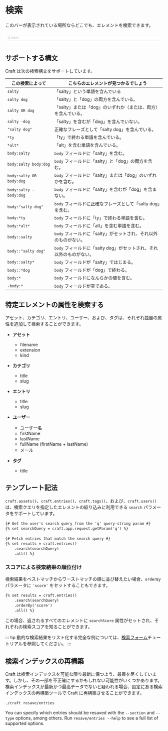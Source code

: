 # 検索

このバーが表示されている場所ならどこでも、エレメントを検索できます。

![検索バー](./images/searching-search-bar.png)

## サポートする構文

Craft は次の検索構文をサポートしています。

| この検索によって                 | こちらのエレメントが見つかるでしょう                         |
| ------------------------ | ------------------------------------------ |
| `salty`                  | 「salty」という単語を含んでいる                         |
| `salty dog`              | 「salty」と「dog」の両方を含んでいる。                    |
| `salty OR dog`           | 「salty」または「dog」のいずれか（または、両方）を含んでいる。        |
| `salty -dog`             | 「salty」を含むが「dog」を含んでいない。                   |
| `"salty dog"`            | 正確なフレーズとして「salty dog」を含んでいる。               |
| `*ty`                    | 「ty」で終わる単語を含んでいる。                          |
| `*alt*`                  | 「alt」を含む単語を含んでいる。                          |
| `body:salty`             | `body` フィールドに「salty」を含む。                   |
| `body:salty body:dog`    | `body` フィールドに「salty」と「dog」の両方を含む。          |
| `body:salty OR body:dog` | `body` フィールドに「salty」または「dog」のいずれかを含む。      |
| `body:salty -body:dog`   | `body` フィールドに「salty」を含むが「dog」を含まない。        |
| `body:"salty dog"`       | `body` フィールドに正確なフレーズとして「salty dog」を含む。     |
| `body:*ty`               | `body` フィールドに「ty」で終わる単語を含む。                |
| `body:*alt*`             | `body` フィールドに「alt」を含む単語を含む。                |
| `body::salty`            | `body` フィールドに「salty」がセットされ、それ以外のものがない。     |
| `body::"salty dog"`      | `body` フィールドに「salty dog」がセットされ、それ以外のものがない。 |
| `body::salty*`           | `body` フィールドが「salty」ではじまる。                 |
| `body::*dog`             | `body` フィールドが「dog」で終わる。                    |
| `body:*`                 | `body` フィールドになんらかの値を含む。                    |
| `-body:*`                | `body` フィールドが空である。                         |

## 特定エレメントの属性を検索する

アセット、カテゴリ、エントリ、ユーザー、および、タグは、それぞれ独自の属性を追加して検索することができます。

* **アセット**

  * filename
  * extension
  * kind

* **カテゴリ**

  * title
  * slug

* **エントリ**

  * title
  * slug

* **ユーザー**

  * ユーザー名
  * firstName
  * lastName
  * fullName (firstName + lastName)
  * メール

* **タグ**

  * title


## テンプレート記法

`craft.assets()`、`craft.entries()`、`craft.tags()`、および、`craft.users()`は、検索クエリを指定したエレメントの絞り込みに利用できる `search` パラメータをサポートしています。

```twig
{# Get the user's search query from the 'q' query-string param #}
{% set searchQuery = craft.app.request.getParam('q') %}

{# Fetch entries that match the search query #}
{% set results = craft.entries()
    .search(searchQuery)
    .all() %}
```

### スコアによる検索結果の順位付け

検索結果をベストマッチからワーストマッチの順に並び替えたい場合、`orderBy` パラメータに `'score'` をセットすることもできます。

```twig
{% set results = craft.entries()
    .search(searchQuery)
    .orderBy('score')
    .all() %}
```

この場合、返されるすべてのエレメントに `searchScore` 属性がセットされ、それぞれの検索スコアを知ることができます。

::: tip
動的な検索結果をリスト化する完全な例については、[検索フォーム](dev/examples/search-form.md)チュートリアルを参照してください。
:::

## 検索インデックスの再構築

Craft は検索インデックスを可能な限り最新に保つよう、最善を尽くしています。しかし、その一部を不正確にするかもしれない可能性がいくつかあります。検索インデックスが最新かつ最高データでないと疑われる場合、設定にある検索インデックスの再構築ツールで Craft に再構築させることができます。

```bash
./craft resave/entries
```

You can specify which entries should be resaved with the `--section` and `--type` options, among others. Run `resave/entries --help` to see a full list of supported options. 
